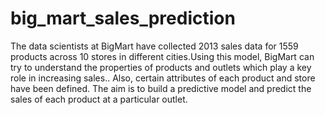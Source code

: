 # big_mart_sales_prediction
The data scientists at BigMart have collected 2013 sales data for 1559 products across 10 stores in different cities.Using this model, BigMart can try to understand the properties of products and outlets which play a key role in increasing sales.. Also, certain attributes of each product and store have been defined. The aim is to build a predictive model and predict the sales of each product at a particular outlet.
